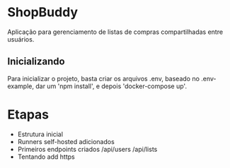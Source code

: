 # ShopBuddy

Aplicação para gerenciamento de listas de compras compartilhadas entre usuários.

## Inicializando

Para inicializar o projeto, basta criar os arquivos .env, baseado no .env-example, dar um 'npm install', e depois 'docker-compose up'.

# Etapas

-   Estrutura inicial
-   Runners self-hosted adicionados
-   Primeiros endpoints criados /api/users /api/lists
-   Tentando add https
